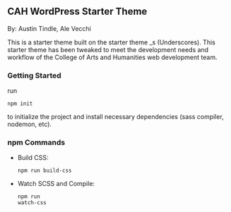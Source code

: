## CAH WordPress Starter Theme
By: Austin Tindle, Ale Vecchi

This is a starter theme built on the starter theme _s (Underscores). This starter theme has been tweaked to meet the development needs and workflow of the College of Arts and Humanities web development team.

### Getting Started
run <pre><code>npm init</code></pre> to initialize the project and install necessary dependencies (sass compiler, nodemon, etc).

### npm Commands
- Build CSS: <pre><code>npm run build-css</code></pre>
- Watch SCSS and Compile: <pre><code>npm run watch-css</code></pre>